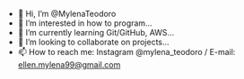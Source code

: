 - 👋 Hi, I’m @MylenaTeodoro
- 👀 I’m interested in how to program...
- 🌱 I’m currently learning Git/GitHub, AWS...
- 💞️ I’m looking to collaborate on projects...
- 📫 How to reach me: Instagram @mylena_teodoro / E-mail: ellen.mylena99@gmail.com
<!---
MylenaTeodoro/MylenaTeodoro is a ✨ special ✨ repository because its `README.md` (this file) appears on your GitHub profile.
You can click the Preview link to take a look at your changes.
--->
